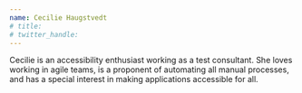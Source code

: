 ```yaml
---
name: Cecilie Haugstvedt
# title: 
# twitter_handle: 
---
```

Cecilie is an accessibility enthusiast working as a test consultant.  She loves working in agile teams, is a proponent of automating all manual processes, and has a special interest in making applications accessible for all.

